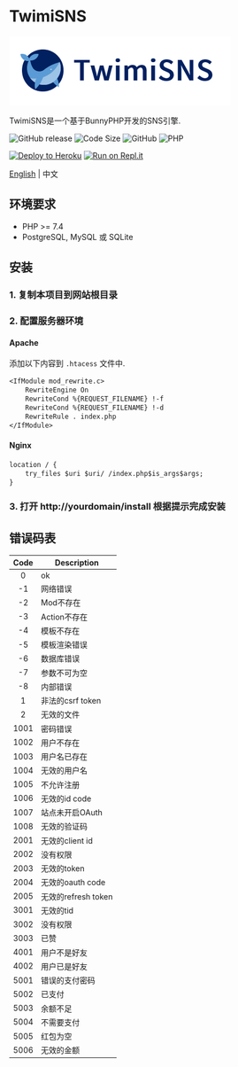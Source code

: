 # TwimiSNS

![TwimiSNS](static/img/logo.png?raw=true)

TwimiSNS是一个基于BunnyPHP开发的SNS引擎.

![GitHub release](https://img.shields.io/github/release/ivanlulyf/twimisns.svg?color=brightgreen&style=flat-square)
![Code Size](https://img.shields.io/github/languages/code-size/ivanlulyf/twimisns.svg?color=orange&style=flat-square)
![GitHub](https://img.shields.io/github/license/ivanlulyf/twimisns.svg?color=blue&style=flat-square)
![PHP](https://img.shields.io/badge/PHP->%3D7.4.0-777bb3.svg?style=flat-square&logo=php)

[![Deploy to Heroku](https://img.shields.io/badge/-Deploy%20to%20Heroku-%237056BF?logo=heroku&style=flat-square&labelColor=%237056BF&logoColor=white)](https://heroku.com/deploy?template=https://github.com/IvanLuLyf/TwimiSNS)
[![Run on Repl.it](https://img.shields.io/badge/-Run%20on%20Repl.it-%235C6970?logo=repl.it&style=flat-square&logoColor=white)](https://repl.it/github/ivanlulyf/twimisns)

[English](README.md) | 中文

## 环境要求

* PHP >= 7.4
* PostgreSQL, MySQL 或 SQLite

## 安装

### 1. 复制本项目到网站根目录

### 2. 配置服务器环境
#### Apache

添加以下内容到 ```.htacess``` 文件中.

```apacheconfig
<IfModule mod_rewrite.c>
    RewriteEngine On
    RewriteCond %{REQUEST_FILENAME} !-f
    RewriteCond %{REQUEST_FILENAME} !-d
    RewriteRule . index.php
</IfModule>
```


#### Nginx

```nginx
location / {
    try_files $uri $uri/ /index.php$is_args$args;
}
```

### 3. 打开 http://yourdomain/install 根据提示完成安装

## 错误码表

|  Code  | Description |
|:---:|---|
|0|ok|
|-1|网络错误|
|-2|Mod不存在|
|-3|Action不存在|
|-4|模板不存在|
|-5|模板渲染错误|
|-6|数据库错误|
|-7|参数不可为空|
|-8|内部错误|
|1|非法的csrf token|
|2|无效的文件|
|1001|密码错误|
|1002|用户不存在|
|1003|用户名已存在|
|1004|无效的用户名|
|1005|不允许注册|
|1006|无效的id code|
|1007|站点未开启OAuth|
|1008|无效的验证码|
|2001|无效的client id|
|2002|没有权限|
|2003|无效的token|
|2004|无效的oauth code|
|2005|无效的refresh token|
|3001|无效的tid|
|3002|没有权限|
|3003|已赞|
|4001|用户不是好友|
|4002|用户已是好友|
|5001|错误的支付密码|
|5002|已支付|
|5003|余额不足|
|5004|不需要支付|
|5005|红包为空|
|5006|无效的金额|
